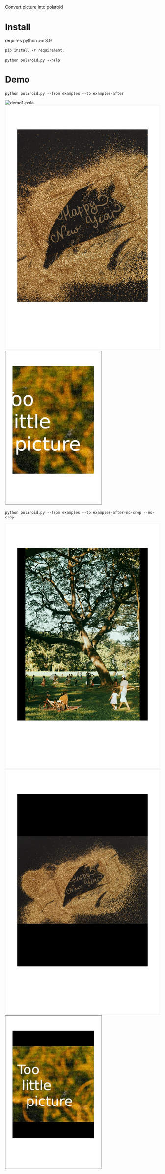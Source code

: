 Convert picture into polaroid

# Install

requires python >= 3.9

```
pip install -r requirement.

python polaroid.py --help
```


# Demo

```
python polaroid.py --from examples --to examples-after
```

![demo1-pola](examples-after/pexels-alexis-ricardo-alaurin-10103566-portrait.jpg)
![demo2-pola](examples-after/pexels-olia-danilevich-6149104-landscape.jpg)
![demo3-pola](examples-after/too_little.jpg)


```
python polaroid.py --from examples --to examples-after-no-crop --no-crop
```

![demo1-pola-no-crop](examples-after-no-crop/pexels-alexis-ricardo-alaurin-10103566-portrait.jpg)
![demo2-pola-no-crop](examples-after-no-crop/pexels-olia-danilevich-6149104-landscape.jpg)
![demo3-pola-no-crop](examples-after-no-crop/too_little.jpg)
